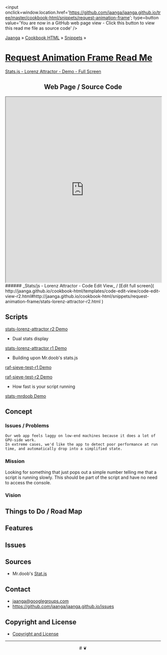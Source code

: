 ﻿<span style=display:none; >[You are now in a GitHub source code view - click this link to view this read me file as a web page]( http://jaanga.github.io/cookbook-html/snippets/request-animation-frame/ "View file as a web page." ) </span>
<input onclick=window.location.href='https://github.com/jaanga/jaanga.github.io/tree/master/cookbook-html/snippets/request-animation-frame'; type=button  value='You are now in a GitHub web page view - Click this button to view this read me file as source code' />

[Jaanga]( http://jaanga.github.io ) » [Cookbook HTML]( http://jaanga.github.io/cookbook-html/  ) » [Snippets]( http://jaanga.github.io/cookbook-html/snippets/  ) »

[Request Animation Frame Read Me]( index.html )
===

[Stats.js - Lorenz Attractor - Demo - Full Screen]( http://jaanga.github.io/cookbook-html/snippets/request-animation-frame/stats-lorenz-attractor-r2.html )

## <center>Web Page / Source Code</center>

<iframe class=ifr src=http://jaanga.github.io/cookbook-html/templates/code-edit-view/code-edit-view-r2.html#http://jaanga.github.io/cookbook-html/snippets/request-animation-frame/stats-lorenz-attractor-r2.html width=100% height=600px ></iframe>  
###### _Stats/js - Lorenz Attractor - Code Edit View_ /  [Edit full screen]( http://jaanga.github.io/cookbook-html/templates/code-edit-view/code-edit-view-r2.html#http://jaanga.github.io/cookbook-html/snippets/request-animation-frame/stats-lorenz-attractor-r2.html )

## Scripts

[stats-lorenz-attractor r2 Demo]( http://jaanga.github.io/cookbook-html/snippets/request-animation-frame/stats-lorenz-attractor-r2.html )

* Dual stats display

[stats-lorenz-attractor r1 Demo]( http://jaanga.github.io/cookbook-html/snippets/request-animation-frame/stats-lorenz-attractor-r1.html )

* Building upon Mr.doob's stats.js


[raf-sieve-test-r1 Demo]( http://jaanga.github.io/cookbook-html/snippets/request-animation-frame/raf-sieve-test-r1.html )

[raf-sieve-test-r2 Demo]( http://jaanga.github.io/cookbook-html/snippets/request-animation-frame/raf-sieve-test-r2.html )

* How fast is your script running

[stats-mrdoob Demo]( http://jaanga.github.io/cookbook-html/snippets/request-animation-frame/stats-mrdoob.html )



## Concept

### Issues / Problems
<!--

The general format is an adaptation of the ideas developed in Alexander's _et al_ [A Pattern Language]( https://books.google.com/books?id=hwAHmktpk5IC&pg=PR10#v=onepage&q&f=false ) - as sammarized on page 10.

Each pattern describes a problem which occurs over and over again in our environment, and then describes the core of the solution to that problem, in such a way that you can use this solution a million times over, without ever doing it the same way twice.

patterns are descriptions of common problems and proposal for the solutions that can be used repeatedly every time the problem is encountered and producing an different outcome.

-->

    Our web app feels laggy on low-end machines because it does a lot of GPU-side work.  
    In extreme cases, we'd like the app to detect poor performance at run time, and automatically drop into a simplified state.

### Mission
<!-- a statement of a rationale, applicable now as well as in the future -->

Looking for something that just pops out a simple number telling me that a script is running slowly. 
This should be part of the script and have no need to access the console.


### Vision
<!--  a descriptive picture of a desired future state -->


## Things to Do / Road Map


## Features


## Issues

 
## Sources

* Mr.doob's [Stat.js]( https://github.com/mrdoob/stats.js/ )



## Contact

* jaanga@googlegroups.com
* https://github.com/jaanga/jaanga.github.io/issues

## Copyright and License

* [Copyright and License]( http://jaanga.github.io/#http://jaanga.github.io/jaanga-copyright-and-mit-license.md ) 

***

<center title="dingbat" >
# <a href=javascript:window.scrollTo(0,0); style=text-decoration:none; > ❦ </a>
</center>


